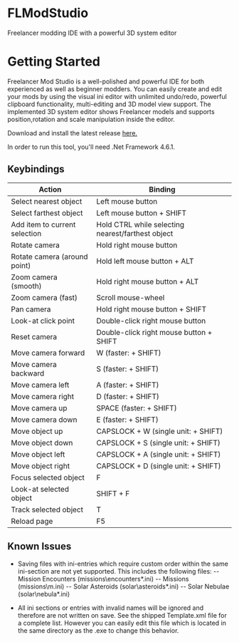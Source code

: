 # FLModStudio
Freelancer modding IDE with a powerful 3D system editor

# Getting Started

Freelancer Mod Studio is a well-polished and powerful IDE for both experienced as well as beginner modders. You can easily create and edit your mods by using the visual ini editor with unlimited undo/redo, powerful clipboard functionality, multi-editing and 3D model view support. The implemented 3D system editor shows Freelancer models and supports position,rotation and scale manipulation inside the editor.

Download and install the latest release [here.](https://github.com/JohnWildkins/FLModStudio/releases)

In order to run this tool, you'll need .Net Framework 4.6.1.

## Keybindings
| Action | Binding |
| ----------- | ----------- |
| Select nearest object	| Left mouse button |
| Select farthest object |	Left mouse button + SHIFT |
| Add item to current selection	| Hold CTRL while selecting nearest/farthest object |
| Rotate camera |	Hold right mouse button |
| Rotate camera (around point) |	Hold left mouse button + ALT |
| Zoom camera (smooth) |	Hold right mouse button + ALT |
| Zoom camera (fast) |	Scroll mouse-wheel |
| Pan camera |	Hold right mouse button + SHIFT |
| Look-at click point	| Double-click right mouse button |
| Reset camera	| Double-click right mouse button + SHIFT |
| Move camera forward |	W (faster: + SHIFT) |
| Move camera backward |	S (faster: + SHIFT) |
| Move camera left |	A (faster: + SHIFT) |
| Move camera right |	D (faster: + SHIFT) |
| Move camera up |	SPACE (faster: + SHIFT) |
| Move camera down |	E (faster: + SHIFT) |
| Move object up |	CAPSLOCK + W (single unit: + SHIFT) |
| Move object down |	CAPSLOCK + S (single unit: + SHIFT) |
| Move object left |	CAPSLOCK + A (single unit: + SHIFT) |
| Move object right |	CAPSLOCK + D (single unit: + SHIFT) |
| Focus selected object |	F |
| Look-at selected object |	SHIFT + F |
| Track selected object |	T |
| Reload page | F5 |

## Known Issues

- Saving files with ini-entries which require custom order within the same ini-section are not yet supported. This includes the following files:
-- Mission Encounters (missions\encounters\*.ini)
-- Missions (missions\\m\.ini)
-- Solar Asteroids (solar\asteroids\*.ini)
-- Solar Nebulae (solar\nebula\*.ini)
    
- All ini sections or entries with invalid names will be ignored and therefore are not written on save. See the shipped Template.xml file for a complete list. However you can easily edit this file which is located in the same directory as the .exe to change this behavior.
